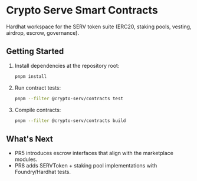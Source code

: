 # Crypto Serve Smart Contracts

Hardhat workspace for the SERV token suite (ERC20, staking pools, vesting, airdrop, escrow, governance).

## Getting Started
1. Install dependencies at the repository root:
   ```bash
   pnpm install
   ```
2. Run contract tests:
   ```bash
   pnpm --filter @crypto-serv/contracts test
   ```
3. Compile contracts:
   ```bash
   pnpm --filter @crypto-serv/contracts build
   ```

## What's Next
- PR5 introduces escrow interfaces that align with the marketplace modules.
- PR8 adds SERVToken + staking pool implementations with Foundry/Hardhat tests.
